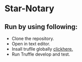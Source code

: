 # Star-Notary

 ## Run by using following:
 
 <ul>
    <li>
    Clone the repository.
   
   <li>
    Open in text editor.
   <li>
    Insall truflle globally 
    <a href = "https://www.trufflesuite.com/docs/truffle/getting-started/installation">
     clickhere.
    </a>
   <li>
    Run Truffle develop and test.
    
 </ul>
